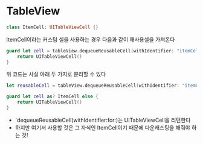 # TableView

```swift
class ItemCell: UITableViewCell {}
```

ItemCell이라는 커스텀 셀을 사용하는 경우 다음과 같이 재사용셀을 가져온다

```swift
guard let cell = tableView.dequeueReusableCell(withIdentifier: "itemCell", for: indexPath) as? ItemCell else {
    return UITableViewCell()
}
```

위 코드는 사실 아래 두 가지로 분리할 수 있다

```swift
let reusableCell = tableView.dequeueReusableCell(withIdentifier: "itemCell", for: indexPath)

guard let cell as? ItemCell else {
    return UITableViewCell()
}
```

- `dequeueReusableCell(withIdentifier:for:)는 UITableViewCell을 리턴한다
- 하지만 여기서 사용할 것은 그 자식인 ItemCell이기 때문에 다운캐스팅을 해줘야 하는 것!
